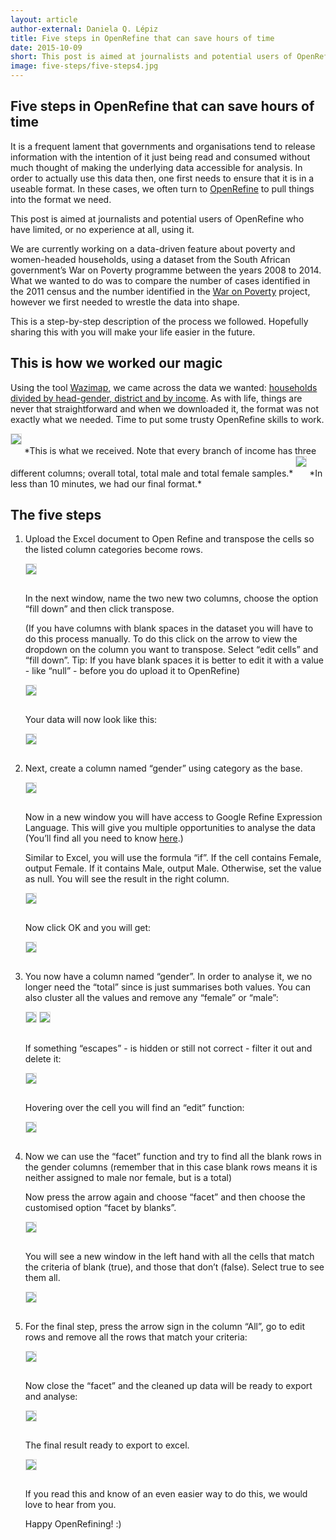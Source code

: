 ```yaml
---
layout: article
author-external: Daniela Q. Lépiz
title: Five steps in OpenRefine that can save hours of time
date: 2015-10-09
short: This post is aimed at journalists and potential users of OpenRefine who have limited, or no experience at all, using it.
image: five-steps/five-steps4.jpg
---
```


## Five steps in OpenRefine that can save hours of time

It is a frequent lament that governments and organisations tend to release information with the intention of it just being read and consumed without much thought of making the underlying data accessible for analysis. In order to actually use this data then, one first needs to ensure that it is in a useable format. In these cases, we often turn to [OpenRefine](http://openrefine.org/) to pull things into the format we need.

This post is aimed at journalists and potential users of OpenRefine who have limited, or no experience at all, using it.

We are currently working on a data-driven feature about poverty and women-headed households, using a dataset from the South African government’s War on Poverty programme between the years 2008 to 2014. What we wanted to do was to compare the number of cases identified in the 2011 census and the number identified in the [War on Poverty](http://pmg-assets.s3-website-eu-west-1.amazonaws.com/docs/2009/091013waronpoverty-edit.pdf) project, however we first needed to wrestle the data into shape.

This is a step-by-step description of the process we followed. Hopefully sharing this with you will make your life easier in the future.

## This is how we worked our magic

Using the tool [Wazimap](https://wazimap.co.za/), we came across the data we wanted: [households divided by head-gender, district and by income](https://wazimap.co.za/data/distribution/?table=ANNUALHOUSEHOLDINCOME_GENDEROFHOUSEHOLDHEAD&geo_ids=municipality%7Ccountry-ZA&primary_geo_id=country-ZA). As with life, things are never that straightforward and when we downloaded it, the format was not exactly what we needed. Time to put some trusty OpenRefine skills to work.

<img style="margin-bottom: 15px; border: 1px solid #ddd;" src="{{ site.baseurl }}/img/articles/five-steps/five-steps1.jpg"/>
*This is what we received. Note that every branch of income has three different columns; overall total, total male and total female samples.*

<img style="margin-bottom: 15px; border: 1px solid #ddd;" src="{{ site.baseurl }}/img/articles/five-steps/five-steps2.jpg"/>
*In less than 10 minutes, we had our final format.*

## The five steps

1. Upload the Excel document to Open Refine and transpose the cells so the listed column categories become rows.
  
   <img style="margin-bottom: 15px; border: 1px solid #ddd;" src="{{ site.baseurl }}/img/articles/five-steps/five-steps3.jpg"/>
  
   In the next window, name the two new two columns, choose the option “fill down” and then click transpose.
  
   (If you have columns with blank spaces in the dataset you will have to do this process manually. To do this click on the arrow to view the dropdown on the column you want to transpose. Select “edit cells” and “fill down”. Tip: If you have blank spaces it is better to edit it with a value - like “null” - before you do upload it to OpenRefine)
  
   <img style="margin-bottom: 15px; border: 1px solid #ddd;" src="{{ site.baseurl }}/img/articles/five-steps/five-steps4.jpg"/>
  
   Your data will now look like this:
  
   <img style="margin-bottom: 15px; border: 1px solid #ddd;" src="{{ site.baseurl }}/img/articles/five-steps/five-steps5.jpg"/>

2. Next, create a column named “gender” using category as the base.
   
   <img style="margin-bottom: 15px; border: 1px solid #ddd;" src="{{ site.baseurl }}/img/articles/five-steps/five-steps6.jpg"/>
   
   Now in a new window you will have access to Google Refine Expression Language. This will give you multiple opportunities to analyse the data (You’ll find all you need to know [here](https://github.com/OpenRefine/OpenRefine/wiki/Google-refine-expression-language).)
   
   Similar to Excel, you will use the formula “if”. If the cell contains Female, output Female. If it contains Male, output Male. Otherwise, set the value as null. You will see the result in the right column.
  
   <img style="margin-bottom: 15px; border: 1px solid #ddd;" src="{{ site.baseurl }}/img/articles/five-steps/five-steps7.jpg"/>
   
   Now click OK and you will get:
   
   <img style="margin-bottom: 15px; border: 1px solid #ddd;" src="{{ site.baseurl }}/img/articles/five-steps/five-steps8.jpg"/>
  
3. You now have a column named “gender”. In order to analyse it, we no longer need the “total” since is just summarises both values. You can also cluster all the values and remove any “female” or “male”:
   
   <img style="margin-bottom: 15px; border: 1px solid #ddd;" src="{{ site.baseurl }}/img/articles/five-steps/five-steps9.jpg"/>
   
   <img style="margin-bottom: 15px; border: 1px solid #ddd;" src="{{ site.baseurl }}/img/articles/five-steps/five-steps10.jpg"/>
   
   If something “escapes” - is hidden or still not correct - filter it out and delete it:
   
   <img style="margin-bottom: 15px; border: 1px solid #ddd;" src="{{ site.baseurl }}/img/articles/five-steps/five-steps11.jpg"/>

   Hovering over the cell you will find an “edit” function:

   <img style="margin-bottom: 15px; border: 1px solid #ddd;" src="{{ site.baseurl }}/img/articles/five-steps/five-steps12.jpg"/>

4. Now we can use the “facet” function and try to find all the blank rows in the gender columns (remember that in this case blank rows means it is neither assigned to male nor female, but is a total)

   Now press the arrow again and choose “facet” and then choose the customised option “facet by blanks”.
   
   <img style="margin-bottom: 15px; border: 1px solid #ddd;" src="{{ site.baseurl }}/img/articles/five-steps/five-steps13.jpg"/>
   
   You will see a new window in the left hand with all the cells that match the criteria of blank (true), and those that don’t (false). Select true to see them all.
   
   <img style="margin-bottom: 15px; border: 1px solid #ddd;" src="{{ site.baseurl }}/img/articles/five-steps/five-steps14.jpg"/>

5. For the final step, press the arrow sign in the column “All”, go to edit rows and remove all the rows that match your criteria:
   
   <img style="margin-bottom: 15px; border: 1px solid #ddd;" src="{{ site.baseurl }}/img/articles/five-steps/five-steps15.jpg"/>
   
   Now close the “facet” and the cleaned up data will be ready to export and analyse:
   
   <img style="margin-bottom: 15px; border: 1px solid #ddd;" src="{{ site.baseurl }}/img/articles/five-steps/five-steps16.jpg"/>

   The final result ready to export to excel.
   
   <img style="margin-bottom: 15px; border: 1px solid #ddd;" src="{{ site.baseurl }}/img/articles/five-steps/five-steps17.jpg"/>
   
   If you read this and know of an even easier way to do this, we would love to hear from you.
   
   Happy OpenRefining! :)